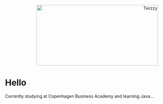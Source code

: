 <p align="right"><picture><picture align="right"><img src="https://i.imgur.com/MUiLQxU.gif" alt="Twizzy" width="400" height="200"></picture></p> 
<p align="left"> <h1> Hello </h1>
Currently studying at Copenhagen Business Academy and learning Java...
</p>

